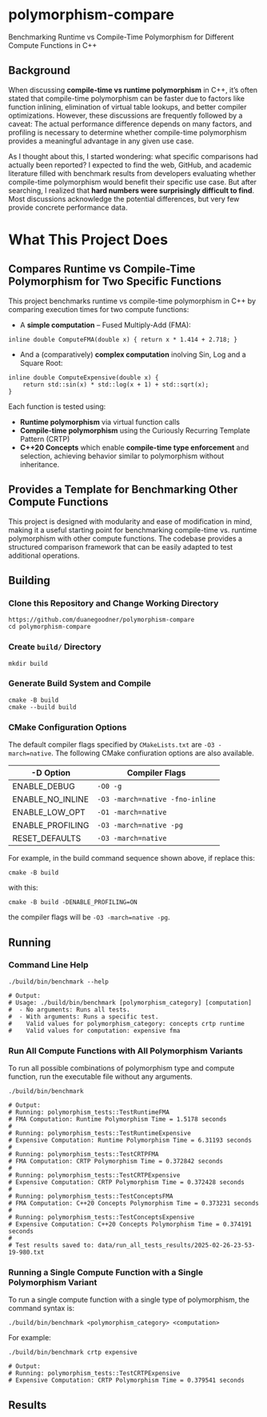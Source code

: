 # polymorphism-compare
Benchmarking Runtime vs Compile-Time Polymorphism for Different Compute Functions in C++

## Background
When discussing **compile-time vs runtime polymorphism** in C++, it’s often stated that compile-time polymorphism can be faster due to factors like function inlining, elimination of virtual table lookups, and better compiler optimizations. However, these discussions are frequently followed by a caveat: The actual performance difference depends on many factors, and profiling is necessary to determine whether compile-time polymorphism provides a meaningful advantage in any given use case.

As I thought about this, I started wondering: what specific comparisons had actually been reported? I expected to find the web, GitHub, and academic literature filled with benchmark results from developers evaluating whether compile-time polymorphism would benefit their specific use case. But after searching, I realized that **hard numbers were surprisingly difficult to find**. Most discussions acknowledge the potential differences, but very few provide concrete performance data.

# What This Project Does

## Compares Runtime vs Compile-Time Polymorphism for Two Specific Functions

This project benchmarks runtime vs compile-time polymorphism in C++ by comparing execution times for two compute functions:
- A **simple computation** – Fused Multiply-Add (FMA):
```
inline double ComputeFMA(double x) { return x * 1.414 + 2.718; }
```
- And a (comparatively) **complex computation** inolving Sin, Log and a Square Root:
```
inline double ComputeExpensive(double x) {
    return std::sin(x) * std::log(x + 1) + std::sqrt(x);
}
```
Each function is tested using:
- **Runtime polymorphism** via virtual function calls
- **Compile-time polymorphism** using the Curiously Recurring Template Pattern (CRTP)
- **C++20 Concepts**  which enable **compile-time type enforcement** and selection, achieving behavior similar to polymorphism without inheritance.

## Provides a Template for Benchmarking Other Compute Functions

This project is designed with modularity and ease of modification in mind, making it a useful starting point for benchmarking compile-time vs. runtime polymorphism with other compute functions. The codebase provides a structured comparison framework that can be easily adapted to test additional operations.


## Building

### Clone this Repository and Change Working Directory

```shell
https://github.com/duanegoodner/polymorphism-compare
cd polymorphism-compare
```

### Create `build/` Directory
```shell
mkdir build
```

### Generate Build System and Compile

```shell
cmake -B build
cmake --build build
```

### CMake Configuration Options

The default compiler flags specified by `CMakeLists.txt` are `-O3 -march=native`. The following CMake confiuration options are also available.


| -D Option         | Compiler Flags |
|-------------------|---------------------------------|
| ENABLE_DEBUG      | `-O0 -g`                        |
| ENABLE_NO_INLINE  | `-O3 -march=native -fno-inline` |
| ENABLE_LOW_OPT    | `-O1 -march=native`             |
| ENABLE_PROFILING  | `-O3 -march=native -pg`         |
| RESET_DEFAULTS    | `-O3 -march=native`             |

For example, in the build command sequence shown above, if replace this:
```
cmake -B build
```
with this:
```
cmake -B build -DENABLE_PROFILING=ON
```
the compiler flags will be `-O3 -march=native -pg`.


## Running

### Command Line Help

```shell
./build/bin/benchmark --help

# Output:
# Usage: ./build/bin/benchmark [polymorphism_category] [computation]
#  - No arguments: Runs all tests.
#  - With arguments: Runs a specific test.
#    Valid values for polymorphism_category: concepts crtp runtime 
#    Valid values for computation: expensive fma 
```

### Run All Compute Functions with All Polymorphism Variants

To run all possible combinations of polymorphism type and compute function, run the executable file without any arguments. 

```shell
./build/bin/benchmark

# Output:
# Running: polymorphism_tests::TestRuntimeFMA
# FMA Computation: Runtime Polymorphism Time = 1.5178 seconds
# 
# Running: polymorphism_tests::TestRuntimeExpensive
# Expensive Computation: Runtime Polymorphism Time = 6.31193 seconds
# 
# Running: polymorphism_tests::TestCRTPFMA
# FMA Computation: CRTP Polymorphism Time = 0.372842 seconds
# 
# Running: polymorphism_tests::TestCRTPExpensive
# Expensive Computation: CRTP Polymorphism Time = 0.372428 seconds
# 
# Running: polymorphism_tests::TestConceptsFMA
# FMA Computation: C++20 Concepts Polymorphism Time = 0.373231 seconds
# 
# Running: polymorphism_tests::TestConceptsExpensive
# Expensive Computation: C++20 Concepts Polymorphism Time = 0.374191 seconds
# 
# Test results saved to: data/run_all_tests_results/2025-02-26-23-53-19-980.txt
```

### Running a Single Compute Function with a Single Polymorphism Variant

To run a single compute function with a single type of polymorphism, the command syntax is:
```shell
./build/bin/benchmark <polymorphism_category> <computation>
```
For example:
```
./build/bin/benchmark crtp expensive

# Output:
# Running: polymorphism_tests::TestCRTPExpensive
# Expensive Computation: CRTP Polymorphism Time = 0.379541 seconds
```

## Results









